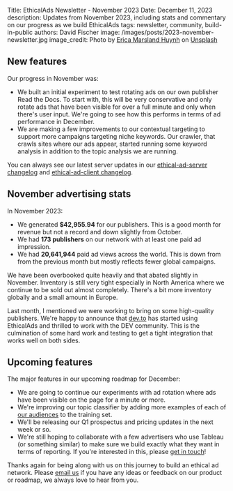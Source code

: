 Title: EthicalAds Newsletter - November 2023
Date: December 11, 2023
description: Updates from November 2023, including stats and commentary on our progress as we build EthicalAds
tags: newsletter, community, build-in-public
authors: David Fischer
image: /images/posts/2023-november-newsletter.jpg
image_credit: <span>Photo by <a href="https://unsplash.com/@partyintheshire?utm_content=creditCopyText&utm_medium=referral&utm_source=unsplash">Erica Marsland Huynh</a> on <a href="https://unsplash.com/photos/pumpkins-on-stairs-DLxOLOQPNAc?utm_content=creditCopyText&utm_medium=referral&utm_source=unsplash">Unsplash</a></span>



## New features

Our progress in November was:

* We built an initial experiment to test rotating ads on our own publisher Read the Docs.
  To start with, this will be very conservative and only rotate ads that have been visible
  for over a full minute and only when there's user input.
  We're going to see how this performs in terms of ad performance in December.
* We are making a few improvements to our contextual targeting to support more campaigns
  targeting niche keywords. Our crawler, that crawls sites where our ads appear,
  started running some keyword analysis in addition to the topic analysis we are running.

You can always see our latest server updates in our
[ethical-ad-server changelog](https://ethical-ad-server.readthedocs.io/en/latest/developer/changelog.html)
and [ethical-ad-client changelog](https://ethical-ad-client.readthedocs.io/en/latest/changelog.html).


## November advertising stats

[comment]: https://server.ethicalads.io/publisher/all/report/?start_date=2023-11-01&end_date=2023-11-30

In November 2023:

* We generated **$42,955.94** for our publishers.
  This is a good month for revenue but not a record and down slightly from October.
* We had **173 publishers** on our network with at least one paid ad impression.
* We had **20,641,944** paid ad views across the world.
  This is down from from the previous month but mostly reflects fewer global campaigns.

We have been overbooked quite heavily and that abated slightly in November.
Inventory is still very tight especially in North America where we continue to be sold out almost completely.
There's a bit more inventory globally and a small amount in Europe.

Last month, I mentioned we were working to bring on some high-quality publishers.
We're happy to announce that [dev.to](https://dev.to/) has started using EthicalAds
and thrilled to work with the DEV community.
This is the culmination of some hard work and testing
to get a tight integration that works well on both sides.


## Upcoming features

The major features in our upcoming roadmap for December:

* We are going to continue our experiments with ad rotation
  where ads have been visible on the page for a minute or more.
* We're improving our topic classifier by adding more examples
  of each of [our audiences]({filename}/pages/advertisers.md#audiences) to the training set.
* We'll be releasing our Q1 prospectus and pricing updates in the next week or so.
* We're still hoping to collaborate with a few advertisers who use Tableau (or something similar)
  to make sure we build exactly what they want in terms of reporting.
  If you're interested in this, please [get in touch]({filename}../pages/contact.md)!


Thanks again for being along with us on this journey to build an ethical ad network.
Please [email us](mailto:ads@ethicalads.io) if you have any ideas or feedback on our product or roadmap,
we always love to hear from you.
